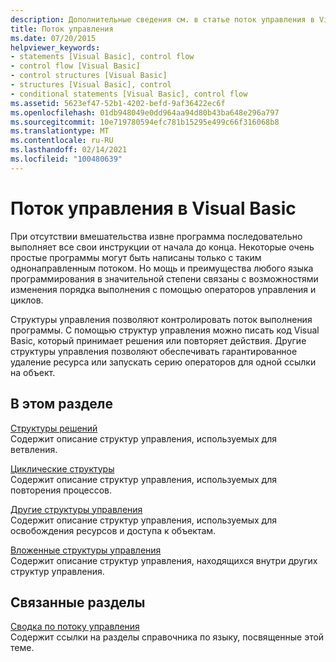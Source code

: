 ```yaml
---
description: Дополнительные сведения см. в статье поток управления в Visual Basic
title: Поток управления
ms.date: 07/20/2015
helpviewer_keywords:
- statements [Visual Basic], control flow
- control flow [Visual Basic]
- control structures [Visual Basic]
- structures [Visual Basic], control
- conditional statements [Visual Basic], control flow
ms.assetid: 5623ef47-52b1-4202-befd-9af36422ec6f
ms.openlocfilehash: 01db948049e0dd964aa94d80b43ba648e296a797
ms.sourcegitcommit: 10e719780594efc781b15295e499c66f316068b8
ms.translationtype: MT
ms.contentlocale: ru-RU
ms.lasthandoff: 02/14/2021
ms.locfileid: "100480639"
---
```

# <a name="control-flow-in-visual-basic"></a>Поток управления в Visual Basic

При отсутствии вмешательства извне программа последовательно выполняет все свои инструкции от начала до конца. Некоторые очень простые программы могут быть написаны только с таким однонаправленным потоком. Но мощь и преимущества любого языка программирования в значительной степени связаны с возможностями изменения порядка выполнения с помощью операторов управления и циклов.

 Структуры управления позволяют контролировать поток выполнения программы. С помощью структур управления можно писать код Visual Basic, который принимает решения или повторяет действия. Другие структуры управления позволяют обеспечивать гарантированное удаление ресурса или запускать серию операторов для одной ссылки на объект.
  
## <a name="in-this-section"></a>В этом разделе

 [Структуры решений](decision-structures.md)  
 Содержит описание структур управления, используемых для ветвления.

 [Циклические структуры](loop-structures.md)  
 Содержит описание структур управления, используемых для повторения процессов.

 [Другие структуры управления](other-control-structures.md)  
 Содержит описание структур управления, используемых для освобождения ресурсов и доступа к объектам.

 [Вложенные структуры управления](nested-control-structures.md)  
 Содержит описание структур управления, находящихся внутри других структур управления.

## <a name="related-sections"></a>Связанные разделы

 [Сводка по потоку управления](../../../language-reference/keywords/control-flow-summary.md)  
 Содержит ссылки на разделы справочника по языку, посвященные этой теме.
